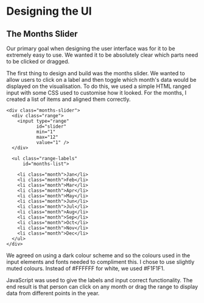 # Designing the UI
## The Months Slider

Our primary goal when designing the user interface was for it to be extremely easy to use. We wanted it to be absolutely clear which parts need to be clicked or dragged.

The first thing to design and build was the months slider. We wanted to allow users to click on a label and then toggle which month's data would be displayed on the visualisation. To do this, we used a simple HTML ranged input with some CSS used to customise how it looked. For the months, I created a list of items and aligned them correctly.

~~~
<div class="months-slider">
  <div class="range">
    <input type="range" 
           id="slider" 
           min="1" 
           max="12" 
           value="1" />
  </div>

  <ul class="range-labels" 
      id="months-list">

    <li class="month">Jan</li>
    <li class="month">Feb</li>
    <li class="month">Mar</li>
    <li class="month">Apr</li>
    <li class="month">May</li>
    <li class="month">Jun</li>
    <li class="month">Jul</li>
    <li class="month">Aug</li>
    <li class="month">Sep</li>
    <li class="month">Oct</li>
    <li class="month">Nov</li>
    <li class="month">Dec</li>
  </ul>
</div>
~~~

We agreed on using a dark colour scheme and so the colours used in the input elements and fonts needed to compliment this. I chose to use slightly muted colours. Instead of #FFFFFF for white, we used #F1F1F1.

JavaScript was used to give the labels and input correct functionality. The end result is that person can click on any month or drag the range to display data from different points in the year. 
